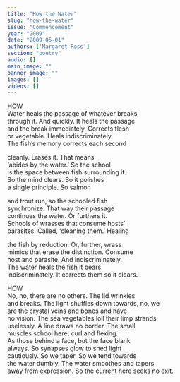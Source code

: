 ```yaml
---
title: "How the Water"
slug: "how-the-water"
issue: "Commencement"
year: "2009"
date: "2009-06-01"
authors: ['Margaret Ross']
section: "poetry"
audio: []
main_image: ""
banner_image: ""
images: []
videos: []
---
```

HOW  
Water heals the passage of whatever breaks  
through it. And quickly. It heals the passage  
and the break immediately. Corrects flesh  
or vegetable. Heals indiscriminately.   
The fish’s memory corrects each second   
  
cleanly. Erases it. That means   
‘abides by the water.’ So the school  
is the space between fish surrounding it.   
So the mind clears. So it polishes  
a single principle. So salmon   
  
and trout run, so the schooled fish  
synchronize. That way their passage  
continues the water. Or furthers it.   
Schools of wrasses that consume hosts’  
parasites. Called, ‘cleaning them.’ Healing  
  
the fish by reduction. Or, further, wrass  
mimics that erase the distinction. Consume  
host and parasite. And indiscriminately.   
The water heals the fish it bears  
indiscriminately. It corrects them so it clears.   
  
HOW  
No, no, there are no others. The lid wrinkles   
and breaks. The light shuffles down towards, no, we   
are the crystal veins and bones and have  
no vision. The sea vegetables loll their limp strands  
uselessly. A line draws no border. The small   
muscles school here, curl and flexing.   
As those behind a face, but the face blank   
always. So synapses glow to shed light   
cautiously. So we taper. So we tend towards  
the water dumbly. The water smoothes and tapers  
away from expression. So the current here seeks no exit.

